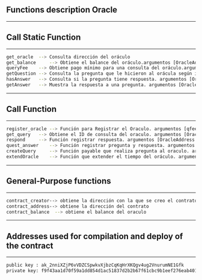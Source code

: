 ## Functions description Oracle
******************************
## Call Static Function
******************************
```sh
get_oracle	--> Consulta dirección del oráculo
get_balance 	--> Obtiene el balance del oráculo.argumentos [OracleAddress : string]
queryFee	--> Obtiene pago mínimo para una consulta del oráculo.argumentos [OracleAddress : string]
getQuestion	--> Consulta la pregunta que le hicieron al orácula según id. argumentos [OracleAddress : string, OracleID : string]
hasAnswer	--> Consulta si la pregunta tiene respuesta. argumentos [OracleAddress : string, OracleID : string]
getAnswer	--> Muestra la respuesta a una pregunta. argumentos [OracleAddress : string, OracleID : string]
```
******************************
## Call Function
******************************
```sh
register_oracle	--> Función para Registrar el Oraculo. argumentos [qfee : int,  rttl : int]
get_query	--> Obtiene el ID de consulta del oraculo. argumentos [OracleAddress : string]
respond		--> Función registrar respuesta. argumentos [OracleAddress : string, OracleID : string, r : string)]
quest_answer	--> Función registrar pregunta y respuesta. argumentos [quest : string, answ : string]
createQuery 	--> Función payable que realiza pregunta al oraculo. argumentos [OracleAddress : string, q    : string, qfee : int, qttl : int, rttl : int]
extendOracle	--> Función que extender el tiempo del oráculo. argumentos [OracleAddress : string, ttl : int]
```
******************************
## General-Purpose functions
******************************
```sh
contract_creator--> obtiene la dirección con la que se creo el contrato
contract_address--> obtiene la dirección del contrato
contract_balance  --> obtiene el balance del oraculo
```
******************************
## Addresses used for compilation and deploy of the contract
******************************
```sh
public key : ak_2nniXZjP6vVDZCSpwkvXjbzCqKqHrXKQgv4ug2VnurumNE1Gfk
private key: f9f43aa1d70f59a1dd854d1ac51837d2b2b67f61cbc9b1eef276eab40147e6e8eba9f018046338e2a873dc3d0cdb75cc087906198fe629f9d9a1712f3ddf2d3b
```
